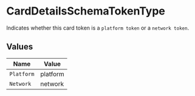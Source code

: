 # CardDetailsSchemaTokenType

Indicates whether this card token is a `platform token` or a `network token`.


## Values

| Name       | Value      |
| ---------- | ---------- |
| `Platform` | platform   |
| `Network`  | network    |